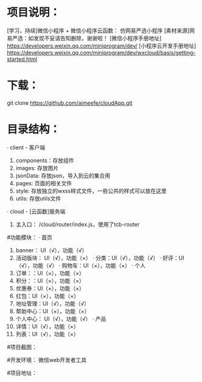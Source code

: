 # 项目说明：
[学习，持续]微信小程序 + 微信小程序云函数： 仿网易严选小程序
[素材来源]网易严选：如发现不妥请告知删除，谢谢啦！
[微信小程序手册地址] https://developers.weixin.qq.com/miniprogram/dev/
[小程序云开发手册地址] https://developers.weixin.qq.com/miniprogram/dev/wxcloud/basis/getting-started.html

# 下载：
git clone https://github.com/aimeefe/cloudApp.git

# 目录结构：
· client - 客户端
  1. components：存放组件
  2. images: 存放图片
  3. jsonData: 存放json，导入到云的集合用
  4. pages: 页面的相关文件
  5. style: 存放独立的wxss样式文件，一些公共的样式可以放在这里
  6. utils: 存放utils文件

· cloud - [云函数]服务端
  1. 主入口： /cloud/router/index.js，使用了tcb-router

#功能模块：
· 首页
  1. banner： UI（√），功能（√）
  2. 活动版块： UI（√），功能（×）
· 分类：UI（√），功能（√）
· 好评：UI（√），功能（√）
· 购物车：UI（×），功能（×）
· 个人
  1. 订单：：UI（×），功能（×）
  2. 积分：：UI（×），功能（×）
  3. 优惠券：UI（×），功能（×）
  4. 红包：UI（×），功能（×）
  5. 地址管理：UI（√），功能（√）
  6. 帮助中心：UI（×），功能（×）
  7. 个人中心： UI（√），功能（√）
· 产品
  1. 详情：UI（√），功能（×）
  2. 列表：UI（√），功能（×）

#项目截图：

#开发环境：
微信web开发者工具

#项目地址：
